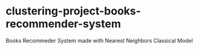 # clustering-project-books-recommender-system
 Books Recommeder System made with Nearest Neighbors Classical Model
